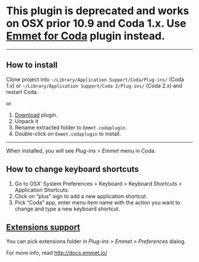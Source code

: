 # This plugin is deprecated and works on OSX prior 10.9 and Coda 1.x. Use [Emmet for Coda](http://emmet.io/download/coda/) plugin instead. #

----

## How to install ##

Clone project into `~/Library/Application Support/Coda/Plug-ins/` (Coda 1.x) or `~/Library/Application Support/Coda 2/Plug-ins/` (Coda 2.x) and restart Coda.

or

1. [Download](https://github.com/emmetio/Emmet.codaplugin/archive/master.zip) plugin.
2. Unpack it 
3. Rename extracted folder to `Emmet.codaplugin`.
4. Double-click on `Emmet.codaplugin` to install.

----------------

When installed, you will see *Plug-ins > Emmet* menu in Coda.

## How to change keyboard shortcuts ##

1. Go to OSX’ System Preferences > Keyboard > Keyboard Shortcuts > Application Shortcuts.
2. Click on “plus” sign to add a new application shortcut.
3. Pick “Coda” app, enter menu item name with the action you want to change and type a new keyboard shortcut.

## [Extensions support](http://docs.emmet.io/customization/) ##

You can pick extensions folder in *Plug-ins > Emmet > Preferences* dialog.

For more info, read http://docs.emmet.io/
